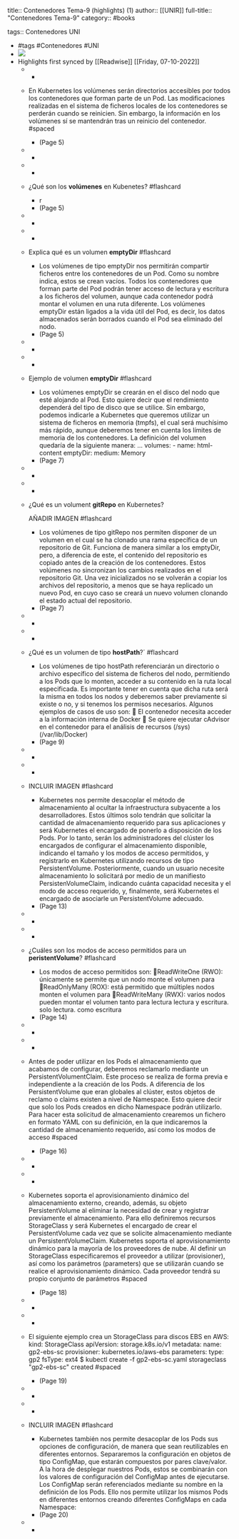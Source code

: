 title:: Contenedores Tema-9 (highlights) (1)
author:: [[UNIR]]
full-title:: "Contenedores Tema-9"
category:: #books

tags:: Contenedores UNI

- #tags #Contenedores #UNI
- ![](https://readwise-assets.s3.amazonaws.com/media/uploaded_book_covers/profile_22942/68a52c90-f8f9-41a1-a380-c294cddbad73.jpg)
- Highlights first synced by [[Readwise]] [[Friday, 07-10-2022]]
	- -
	- En  Kubernetes los  volúmenes  serán  directorios  accesibles  por  todos los contenedores  que  forman  parte  de  un  Pod.  Las  modificaciones  realizadas  en  el sistema de ficheros locales de los contenedores se perderán cuando se reinicien. Sin embargo,  la  información  en  los  volúmenes  sí  se  mantendrán  tras  un  reinicio  del contenedor. #spaced
		- (Page 5)
	- -
	- -
	- ¿Qué son los **volúmenes** en Kubenetes? #flashcard
		- r
		- (Page 5)
	- -
	- -
	- Explica qué es un volumen **emptyDir** #flashcard
		- Los  volúmenes  de  tipo  emptyDir  nos  permitirán  compartir  ficheros  entre  los contenedores de un Pod. Como su nombre indica, estos se crean vacíos. Todos los contenedores que forman parte del Pod podrán tener acceso de lectura y escritura a los ficheros del volumen, aunque cada contenedor podrá montar el volumen en una ruta diferente. Los volúmenes emptyDir están ligados a la vida útil del Pod, es decir, los datos almacenados serán borrados cuando el Pod sea eliminado del nodo.
		- (Page 5)
	- -
	- -
	- Ejemplo de volumen **emptyDir** #flashcard
		- Los volúmenes emptyDir se crearán en el disco del nodo que esté alojando al Pod. Esto quiere decir que el rendimiento dependerá del tipo de disco que se utilice. Sin embargo,  podemos  indicarle  a  Kubernetes  que  queremos  utilizar  un  sistema  de ficheros en memoria (tmpfs), el cual será muchísimo más rápido, aunque deberemos tener  en  cuenta  los  límites  de  memoria  de  los  contenedores.  La  definición  del volumen quedaría de la siguiente manera: ... volumes: - name: html-content emptyDir: medium: Memory
		- (Page 7)
	- -
	- -
	- ¿Qué es un volument **gitRepo** en Kubernetes?
	  
	  AÑADIR IMAGEN #flashcard
		- Los volúmenes de tipo gitRepo nos permiten disponer de un volumen en el cual se ha clonado una rama específica de un repositorio de Git. Funciona de manera similar a  los  emptyDir,  pero,  a diferencia  de este,  el  contenido del  repositorio es  copiado antes de la creación de los contenedores. Estos volúmenes no sincronizan los cambios realizados en el repositorio Git. Una vez inicializados no se volverán a copiar los archivos del repositorio, a menos que se haya replicado un nuevo Pod, en cuyo caso se creará un nuevo volumen clonando el estado actual del repositorio.
		- (Page 7)
	- -
	- -
	- ¿Qué es un volumen de tipo **hostPath**?´ #flashcard
		- Los volúmenes de tipo hostPath referenciarán un directorio o archivo específico del sistema de ficheros del nodo, permitiendo a los Pods que lo monten, acceder a su contenido en la ruta local especificada. Es importante tener en cuenta que dicha ruta será la misma en todos los nodos y deberemos saber previamente si existe o no, y si tenemos los permisos necesarios. Algunos ejemplos de casos de uso son:   El  contenedor  necesita  acceder  a la información interna  de  Docker   Se quiere ejecutar cAdvisor en el contenedor para el análisis de recursos (/sys) (/var/lib/Docker)
		- (Page 9)
	- -
	- -
	- INCLUIR IMAGEN #flashcard
		- Kubernetes  nos  permite  desacoplar  el  método  de  almacenamiento  al  ocultar  la infraestructura  subyacente  a  los  desarrolladores.  Estos  últimos  solo  tendrán  que solicitar  la  cantidad  de  almacenamiento  requerido  para  sus  aplicaciones  y  será Kubernetes el encargado de ponerlo a disposición de los Pods. Por  lo tanto,  serán  los  administradores del  clúster  los  encargados  de  configurar el almacenamiento disponible, indicando el tamaño y los modos de acceso permitidos, y registrarlo en Kubernetes utilizando recursos de tipo PersistentVolume. Posteriormente, cuando un usuario necesite almacenamiento lo solicitará por medio de un manifiesto  PersistenVolumeClaim, indicando cuánta capacidad necesita y el modo de acceso requerido, y, finalmente, será Kubernetes el encargado de asociarle un PersistentVolume adecuado.
		- (Page 13)
	- -
	- -
	- ¿Cuáles son los modos de acceso permitidos para un **peristentVolume**? #flashcard
		- Los modos de acceso permitidos son: ReadWriteOne (RWO): únicamente se permite que un nodo monte el volumen para ReadOnlyMany (ROX): está permitido que múltiples nodos monten el volumen para ReadWriteMany (RWX): varios nodos pueden montar el volumen tanto para lectura lectura y escritura. solo lectura. como escritura
		- (Page 14)
	- -
	- -
	- Antes de poder utilizar en los Pods el almacenamiento que acabamos de configurar, deberemos  reclamarlo  mediante  un  PersistentVolumentClaim.  Este  proceso  se realiza de forma previa e independiente a la creación de los Pods. A diferencia de los PersistentVolume  que  eran  globales  al  clúster,  estos  objetos  de  reclamo  o  claims existen a nivel de Namespace. Esto quiere decir que solo los Pods creados en dicho Namespace podrán utilizarlo. Para hacer esta solicitud de almacenamiento crearemos un fichero en formato YAML con su definición, en la que indicaremos la cantidad de almacenamiento requerido, así como los modos de acceso #spaced
		- (Page 16)
	- -
	- -
	- Kubernetes  soporta  el  aprovisionamiento  dinámico  del  almacenamiento  externo, creando,  además,  su  objeto  PersistentVolume  al  eliminar  la  necesidad  de  crear  y registrar  previamente  el  almacenamiento.  Para  ello  definiremos  recursos StorageClass y será Kubernetes el encargado de crear el PersistentVolume cada vez que  se  solicite  almacenamiento  mediante  un  PersistentVolumeClaim.  Kubernetes soporta el aprovisionamiento dinámico para la mayoría de los proveedores de nube. Al definir un StorageClass especificaremos el proveedor a utilizar (provisioner), así como los  parámetros  (parameters)  que  se  utilizarán  cuando  se  realice  el aprovisionamiento dinámico. Cada proveedor tendrá su propio conjunto de parámetros #spaced
		- (Page 18)
	- -
	- -
	- El siguiente ejemplo crea un StorageClass para discos EBS en AWS: kind: StorageClass apiVersion: storage.k8s.io/v1 metadata: name: gp2-ebs-sc provisioner: kubernetes.io/aws-ebs parameters: type: gp2 fsType: ext4 $ kubectl create -f gp2-ebs-sc.yaml storageclass "gp2-ebs-sc" created #spaced
		- (Page 19)
	- -
	- -
	- INCLUIR IMAGEN #flashcard
		- Kubernetes  también  nos  permite  desacoplar  de los  Pods  sus  opciones  de configuración,  de  manera  que  sean  reutilizables  en  diferentes  entornos. Separaremos la  configuración  en  objetos  de  tipo  ConfigMap,  que  estarán compuestos  por  pares  clave/valor.  A  la  hora  de desplegar nuestros  Pods,  estos  se combinarán con los valores de configuración del ConfigMap antes de ejecutarse. Los ConfigMap serán referenciados mediante su nombre en la definición de los Pods. Ello nos permite utilizar los mismos Pods en diferentes entornos creando diferentes ConfigMaps en cada Namespace:
		- (Page 20)
	- -